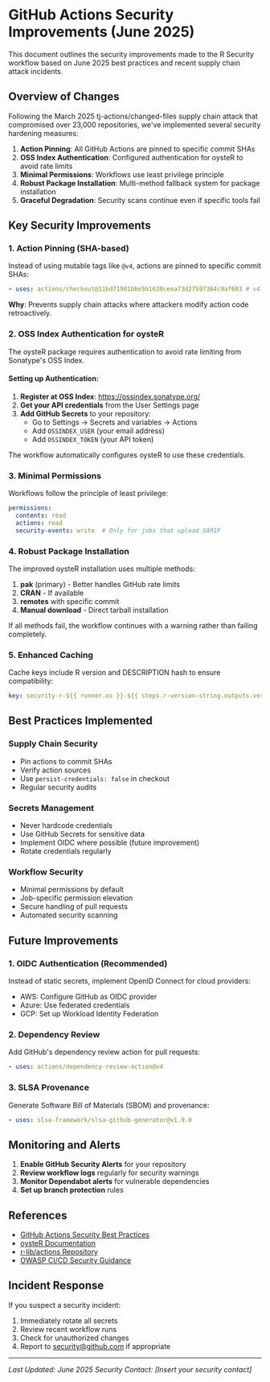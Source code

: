 # GitHub Actions Security Improvements (June 2025)

This document outlines the security improvements made to the R Security workflow based on June 2025 best practices and recent supply chain attack incidents.

## Overview of Changes

Following the March 2025 tj-actions/changed-files supply chain attack that compromised over 23,000 repositories, we've implemented several security hardening measures:

1. **Action Pinning**: All GitHub Actions are pinned to specific commit SHAs
2. **OSS Index Authentication**: Configured authentication for oysteR to avoid rate limits
3. **Minimal Permissions**: Workflows use least privilege principle
4. **Robust Package Installation**: Multi-method fallback system for package installation
5. **Graceful Degradation**: Security scans continue even if specific tools fail

## Key Security Improvements

### 1. Action Pinning (SHA-based)

Instead of using mutable tags like `@v4`, actions are pinned to specific commit SHAs:

```yaml
- uses: actions/checkout@11bd71901bbe5b1630ceea73d27597364c9af683 # v4.2.2
```

**Why**: Prevents supply chain attacks where attackers modify action code retroactively.

### 2. OSS Index Authentication for oysteR

The oysteR package requires authentication to avoid rate limiting from Sonatype's OSS Index.

#### Setting up Authentication:

1. **Register at OSS Index**: https://ossindex.sonatype.org/
2. **Get your API credentials** from the User Settings page
3. **Add GitHub Secrets** to your repository:
   - Go to Settings → Secrets and variables → Actions
   - Add `OSSINDEX_USER` (your email address)
   - Add `OSSINDEX_TOKEN` (your API token)

The workflow automatically configures oysteR to use these credentials.

### 3. Minimal Permissions

Workflows follow the principle of least privilege:

```yaml
permissions:
  contents: read
  actions: read
  security-events: write  # Only for jobs that upload SARIF
```

### 4. Robust Package Installation

The improved oysteR installation uses multiple methods:

1. **pak** (primary) - Better handles GitHub rate limits
2. **CRAN** - If available
3. **remotes** with specific commit
4. **Manual download** - Direct tarball installation

If all methods fail, the workflow continues with a warning rather than failing completely.

### 5. Enhanced Caching

Cache keys include R version and DESCRIPTION hash to ensure compatibility:

```yaml
key: security-r-${{ runner.os }}-${{ steps.r-version-string.outputs.version }}-${{ hashFiles('DESCRIPTION') }}-v3
```

## Best Practices Implemented

### Supply Chain Security
- Pin actions to commit SHAs
- Verify action sources
- Use `persist-credentials: false` in checkout
- Regular security audits

### Secrets Management
- Never hardcode credentials
- Use GitHub Secrets for sensitive data
- Implement OIDC where possible (future improvement)
- Rotate credentials regularly

### Workflow Security
- Minimal permissions by default
- Job-specific permission elevation
- Secure handling of pull requests
- Automated security scanning

## Future Improvements

### 1. OIDC Authentication (Recommended)
Instead of static secrets, implement OpenID Connect for cloud providers:
- AWS: Configure GitHub as OIDC provider
- Azure: Use federated credentials
- GCP: Set up Workload Identity Federation

### 2. Dependency Review
Add GitHub's dependency review action for pull requests:
```yaml
- uses: actions/dependency-review-action@v4
```

### 3. SLSA Provenance
Generate Software Bill of Materials (SBOM) and provenance:
```yaml
- uses: slsa-framework/slsa-github-generator@v1.9.0
```

## Monitoring and Alerts

1. **Enable GitHub Security Alerts** for your repository
2. **Review workflow logs** regularly for security warnings
3. **Monitor Dependabot alerts** for vulnerable dependencies
4. **Set up branch protection** rules

## References

- [GitHub Actions Security Best Practices](https://docs.github.com/en/actions/security-guides/security-hardening-for-github-actions)
- [oysteR Documentation](https://sonatype-nexus-community.github.io/oysteR/)
- [r-lib/actions Repository](https://github.com/r-lib/actions)
- [OWASP CI/CD Security Guidance](https://owasp.org/www-project-devsecops-guideline/)

## Incident Response

If you suspect a security incident:
1. Immediately rotate all secrets
2. Review recent workflow runs
3. Check for unauthorized changes
4. Report to security@github.com if appropriate

---

*Last Updated: June 2025*
*Security Contact: [Insert your security contact]*
